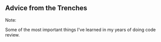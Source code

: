 ## Advice from the Trenches

Note:

Some of the most important things I've learned in my years of doing code review.
